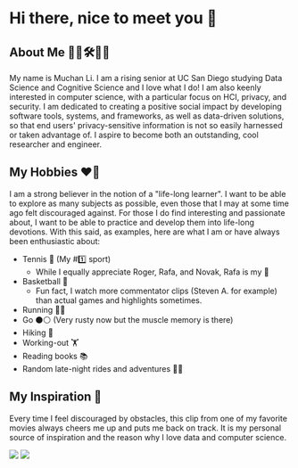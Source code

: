 # Hi there, nice to meet you 👋
## About Me 👨‍💻🛠️🔬🔐
My name is Muchan Li. I am a rising senior at UC San Diego studying Data Science and Cognitive Science and I love what I do! I am also keenly interested in computer science, with a particular focus on HCI, privacy, and security. I am dedicated to creating a positive social impact by developing software tools, systems, and frameworks, as well as data-driven solutions, so that end users' privacy-sensitive information is not so easily harnessed or taken advantage of. I aspire to become both an outstanding, cool researcher and engineer.

## My Hobbies ❤️‍🔥
I am a strong believer in the notion of a "life-long learner". I want to be able to explore as many subjects as possible, even those that I may at some time ago felt discouraged against. For those I do find interesting and passionate about, I want to be able to practice and develop them into life-long devotions. With this said, as examples, here are what I am or have always been enthusiastic about:
- Tennis 🎾 (My #1️⃣ sport)
  - While I equally appreciate Roger, Rafa, and Novak, Rafa is my 🐐
- Basketball 🏀 
  - Fun fact, I watch more commentator clips (Steven A. for example) than actual games and highlights sometimes.
- Running 🏃‍♂️
- Go ⚫⚪ (Very rusty now but the muscle memory is there)
- Hiking 🥾
- Working-out 🏋️
- Reading books 📚
- Random late-night rides and adventures 🌃🚗

## My Inspiration 🌟
Every time I feel discouraged by obstacles, this clip from one of my favorite movies always cheers me up and puts me back on track. It is my personal source of inspiration and the reason why I love data and computer science.

[![](https://montages.no/files/2018/12/0000-dna.jpg)](https://youtube.com/clip/UgkxYT_Y57WpJu-mkk9ha1iR1w4yCo6KXY6m?si=LYSbVHdfavHkjjEr)
[![](https://i.ibb.co/yN05SC7/Screenshot-2023-10-01-at-6-41-23-PM.png)](https://youtube.com/clip/UgkxYT_Y57WpJu-mkk9ha1iR1w4yCo6KXY6m?si=LYSbVHdfavHkjjEr)

<!--
**Lord-of-Bugs/Lord-of-Bugs** is a ✨ _special_ ✨ repository because its `README.md` (this file) appears on your GitHub profile.

Here are some ideas to get you started:

- 🔭 I’m currently working on ...
- 🌱 I’m currently learning ...
- 👯 I’m looking to collaborate on ...
- 🤔 I’m looking for help with ...
- 💬 Ask me about ...
- 📫 How to reach me: ...
- 😄 Pronouns: ...
- ⚡ Fun fact: ...
-->
